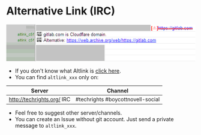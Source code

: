 # Alternative Link (IRC)


![](../image/altlink_sample_irc.jpg)


- If you don't know what Altlink is [click here](service.altlink.md).
- You can find `altlink_xxx` only on:


| Server | Channel |
| -- | -- |
| http://techrights.org/ IRC | #techrights #boycottnovell-social |


- Feel free to suggest other server/channels.
- You can create an Issue without git account. Just send a private message to `altlink_xxx`.
